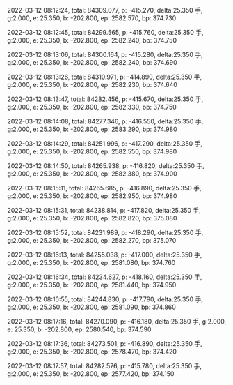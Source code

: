 2022-03-12 08:12:24, total: 84309.077, p: -415.270, delta:25.350 手, g:2.000, e: 25.350, b: -202.800, ep: 2582.570, bp: 374.730

2022-03-12 08:12:45, total: 84299.565, p: -415.760, delta:25.350 手, g:2.000, e: 25.350, b: -202.800, ep: 2582.240, bp: 374.750

2022-03-12 08:13:06, total: 84300.164, p: -415.280, delta:25.350 手, g:2.000, e: 25.350, b: -202.800, ep: 2582.240, bp: 374.690

2022-03-12 08:13:26, total: 84310.971, p: -414.890, delta:25.350 手, g:2.000, e: 25.350, b: -202.800, ep: 2582.230, bp: 374.640

2022-03-12 08:13:47, total: 84282.456, p: -415.670, delta:25.350 手, g:2.000, e: 25.350, b: -202.800, ep: 2582.330, bp: 374.750

2022-03-12 08:14:08, total: 84277.346, p: -416.550, delta:25.350 手, g:2.000, e: 25.350, b: -202.800, ep: 2583.290, bp: 374.980

2022-03-12 08:14:29, total: 84251.996, p: -417.290, delta:25.350 手, g:2.000, e: 25.350, b: -202.800, ep: 2582.550, bp: 374.980

2022-03-12 08:14:50, total: 84265.938, p: -416.820, delta:25.350 手, g:2.000, e: 25.350, b: -202.800, ep: 2582.380, bp: 374.900

2022-03-12 08:15:11, total: 84265.685, p: -416.890, delta:25.350 手, g:2.000, e: 25.350, b: -202.800, ep: 2582.950, bp: 374.980

2022-03-12 08:15:31, total: 84238.814, p: -417.820, delta:25.350 手, g:2.000, e: 25.350, b: -202.800, ep: 2582.820, bp: 375.080

2022-03-12 08:15:52, total: 84231.989, p: -418.290, delta:25.350 手, g:2.000, e: 25.350, b: -202.800, ep: 2582.270, bp: 375.070

2022-03-12 08:16:13, total: 84255.038, p: -417.000, delta:25.350 手, g:2.000, e: 25.350, b: -202.800, ep: 2581.080, bp: 374.760

2022-03-12 08:16:34, total: 84234.627, p: -418.160, delta:25.350 手, g:2.000, e: 25.350, b: -202.800, ep: 2581.440, bp: 374.950

2022-03-12 08:16:55, total: 84244.830, p: -417.790, delta:25.350 手, g:2.000, e: 25.350, b: -202.800, ep: 2581.090, bp: 374.860

2022-03-12 08:17:16, total: 84270.090, p: -416.180, delta:25.350 手, g:2.000, e: 25.350, b: -202.800, ep: 2580.540, bp: 374.590

2022-03-12 08:17:36, total: 84273.501, p: -416.890, delta:25.350 手, g:2.000, e: 25.350, b: -202.800, ep: 2578.470, bp: 374.420

2022-03-12 08:17:57, total: 84282.576, p: -415.780, delta:25.350 手, g:2.000, e: 25.350, b: -202.800, ep: 2577.420, bp: 374.150